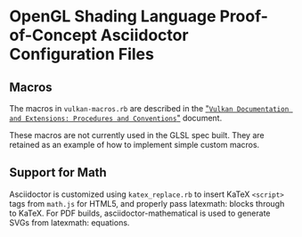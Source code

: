 # OpenGL Shading Language Proof-of-Concept Asciidoctor Configuration Files

## Macros

The macros in `vulkan-macros.rb` are described in the ["`Vulkan
Documentation and Extensions: Procedures and
Conventions`"](https://www.khronos.org/registry/vulkan/specs/1.0/styleguide.html)
document.

These macros are not currently used in the GLSL spec built. They are
retained as an example of how to implement simple custom macros.

## Support for Math

Asciidoctor is customized using `katex_replace.rb` to insert KaTeX
`<script>` tags from `math.js` for HTML5, and properly pass latexmath:
blocks through to KaTeX. For PDF builds, asciidoctor-mathematical is used to
generate SVGs from latexmath: equations.
